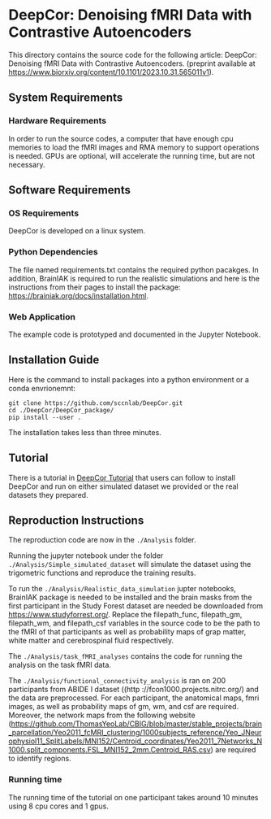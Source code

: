 # DeepCor: Denoising fMRI Data with Contrastive Autoencoders
This directory contains the source code for the following article: DeepCor: Denoising fMRI Data with Contrastive Autoencoders. (preprint available at https://www.biorxiv.org/content/10.1101/2023.10.31.565011v1).

## System Requirements
### Hardware Requirements
In order to run the source codes, a computer that have enough cpu memories to load the fMRI images and RMA memory to support operations is needed. GPUs are optional, will accelerate the running time, but are not necessary.

## Software Requirements
### OS Requirements
DeepCor is developed on a linux system.

### Python Dependencies
The file named requirements.txt contains the required python pacakges. In addition, BrainIAK is required to run the realistic simulations and here is the instructions from their pages to install the package: https://brainiak.org/docs/installation.html.

### Web Application
The example code is prototyped and documented in the Jupyter Notebook.

## Installation Guide
Here is the command to install packages into a python environment or a conda envrionemnt:
```
git clone https://github.com/sccnlab/DeepCor.git
cd ./DeepCor/DeepCor_package/
pip install --user .
```
The installation takes less than three minutes.

## Tutorial 
There is a tutorial in [DeepCor Tutorial](./DeepCor_package/tutorial/tutorial.ipynb) that users can follow to install DeepCor and run on either simulated dataset we provided or the real datasets they prepared.

## Reproduction Instructions
The reproduction code are now in the `./Analysis` folder.

Running the jupyter notebook under the folder `./Analysis/Simple_simulated_dataset` will simulate the dataset using the trigometric functions and reproduce the training results.

To run the `./Analysis/Realistic_data_simulation` jupter notebooks, BrainIAK package is needed to be installed and the brain masks from the first participant in the Study Forest dataset are needed be downloaded from https://www.studyforrest.org/. Replace the filepath_func, filepath_gm, filepath_wm, and filepath_csf variables in the source code to be the path to the fMRI of that participants as well as probability maps of grap matter, white matter and cerebrospinal fluid respectively. 

The `./Analysis/task_fMRI_analyses` contains the code for running the analysis on the task fMRI data. 

The `./Analysis/functional_connectivity_analysis` is ran on 200 participants from ABIDE I dataset ((http ://fcon1000.projects.nitrc.org/) and the data are preprocessed. For each participant, the anatomical maps, fmri images, as well as probability maps of gm, wm, and csf are required. Moreover, the network maps from the following website (https://github.com/ThomasYeoLab/CBIG/blob/master/stable_projects/brain_parcellation/Yeo2011_fcMRI_clustering/1000subjects_reference/Yeo_JNeurophysiol11_SplitLabels/MNI152/Centroid_coordinates/Yeo2011_7Networks_N1000.split_components.FSL_MNI152_2mm.Centroid_RAS.csv) are required to identify regions.

### Running time
The running time of the tutorial on one participant takes around 10 minutes using 8 cpu cores and 1 gpus. 
